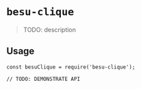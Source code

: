 # `besu-clique`

> TODO: description

## Usage

```
const besuClique = require('besu-clique');

// TODO: DEMONSTRATE API
```
